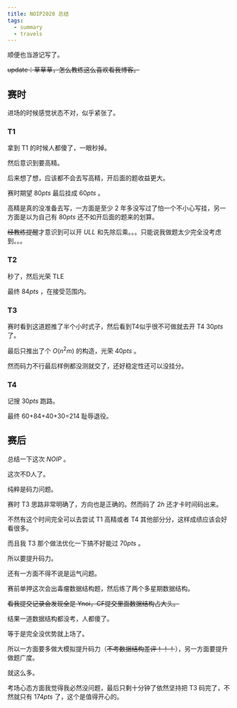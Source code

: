 ```yaml
---
title: NOIP2020 总结
tags:
  - summary
  - travels
---
```


顺便也当游记写了。

~~update：草草草，怎么教练这么喜欢看我博客。~~

## 赛时
进场的时候感觉状态不对，似乎紧张了。

### T1
拿到 T1 的时候人都傻了，一眼秒掉。

然后意识到要高精。

后来想了想，应该都不会去写高精，开后面的题收益更大。

赛时期望 $80pts$ 最后挂成 $60pts$ 。

高精是真的没准备去写，一方面是至少 $2$ 年多没写过了怕一个不小心写挂，另一方面是以为自己有 $80pts$ 还不如开后面的题来的划算。

~~经教练提醒~~才意识到可以开 $ULL$ 和先除后乘。。。只能说我做题太少完全没考虑到。。。

### T2
秒了，然后光荣 $\text{TLE}$

最终 $84pts$ ，在接受范围内。

### T3
赛时看到这道题推了半个小时式子，然后看到T4似乎很不可做就去开 T4 $30pts$ 了。

最后只推出了个 $O(n^2m)$ 的构造，光荣 $40pts$ 。

然而码力不行最后样例都没测就交了，还好稳定性还可以没挂分。

### T4
记搜 $30pts$ 跑路。

最终 60+84+40+30=214 耻辱退役。

## 赛后
总结一下这次 $NOIP$ 。

这次不D人了。

纯粹是码力问题。

赛时 T3 思路非常明确了，方向也是正确的。然而码了 $2h$ 还才卡时间码出来。

不然有这个时间完全可以去尝试 T1 高精或者 T4 其他部分分，这样成绩应该会好看很多。

而且我 T3 那个做法优化一下搞不好能过 $70pts$ 。

所以要提升码力。

还有一方面不得不说是运气问题。

赛前单押这次会出毒瘤数据结构题，然后练了两个多星期数据结构。

~~看我提交记录会发现全是 Ynoi，CF提交里面数据结构占大头。~~

结果一道数据结构都没考，人都傻了。

等于是完全没优势就上场了。

所以一方面要多做大模拟提升码力（~~不考数据结构差评！！！~~），另一方面要提升做题广度。

就这么多。

考场心态方面我觉得我必然没问题，最后只剩十分钟了依然坚持把 T3 码完了，不然就只有 $174pts$ 了，这个是值得开心的。